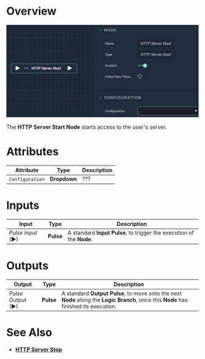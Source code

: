 # Overview

![The HTTP Server Start Node.](../../../.gitbook/assets/httpserverstart.png)

The **HTTP Server Start Node** starts access to the user's server.

# Attributes

|Attribute|Type|Description|
|---|---|---|
|`Configuration`|**Dropdown**|???|

# Inputs

|Input|Type|Description|
|---|---|---|
|*Pulse Input* (►)|**Pulse**|A standard **Input Pulse**, to trigger the execution of the **Node**.|

# Outputs

|Output|Type|Description|
|---|---|---|
|*Pulse Output* (►)|**Pulse**|A standard **Output Pulse**, to move onto the next **Node** along the **Logic Branch**, once this **Node** has finished its execution.|

# See Also

* [**HTTP Server Stop**](httpserverstop.md)

